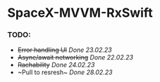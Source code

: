 # SpaceX-MVVM-RxSwift

### TODO: 
* ~~Error handling UI~~ *Done 23.02.23*
* ~~Async/await networking~~ *Done 22.02.23*
* ~~Rachability~~ *Done 24.02.23*
* ~Pull to resresh~ *Done 28.02.23*
